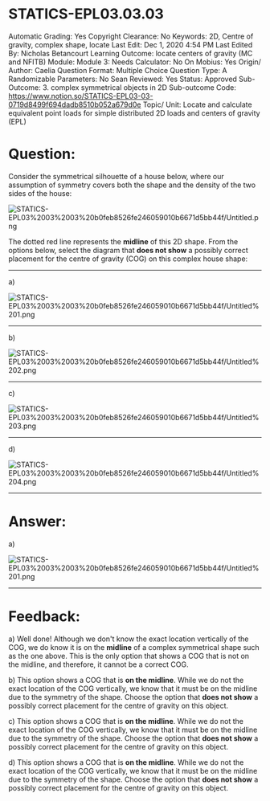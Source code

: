 # STATICS-EPL03.03.03

Automatic Grading: Yes
Copyright Clearance: No
Keywords: 2D, Centre of gravity, complex shape, locate
Last Edit: Dec 1, 2020 4:54 PM
Last Edited By: Nicholas Betancourt
Learning Outcome: locate centers of gravity (MC and NFITB)
Module: Module 3:
Needs Calculator: No
On Mobius: Yes
Origin/ Author: Caelia
Question Format: Multiple Choice
Question Type: A
Randomizable Parameters: No
Sean Reviewed: Yes
Status: Approved
Sub-Outcome: 3. complex symmetrical objects in 2D
Sub-outcome Code: https://www.notion.so/STATICS-EPL03-03-0719d8499f694dadb8510b052a679d0e
Topic/ Unit: Locate and calculate equivalent point loads for simple distributed 2D loads and centers of gravity (EPL)

# Question:

Consider the symmetrical silhouette of a house below, where our assumption of symmetry covers both the shape and the density of the two sides of the house:

![STATICS-EPL03%2003%2003%20b0feb8526fe246059010b6671d5bb44f/Untitled.png](STATICS-EPL03%2003%2003%20b0feb8526fe246059010b6671d5bb44f/Untitled.png)

The dotted red line represents the **midline** of this 2D shape. From the options below, select the diagram that **does not show** a possibly correct placement for the centre of gravity (COG) on this complex house shape:

---

a)

![STATICS-EPL03%2003%2003%20b0feb8526fe246059010b6671d5bb44f/Untitled%201.png](STATICS-EPL03%2003%2003%20b0feb8526fe246059010b6671d5bb44f/Untitled%201.png)

---

b)

![STATICS-EPL03%2003%2003%20b0feb8526fe246059010b6671d5bb44f/Untitled%202.png](STATICS-EPL03%2003%2003%20b0feb8526fe246059010b6671d5bb44f/Untitled%202.png)

---

c)

![STATICS-EPL03%2003%2003%20b0feb8526fe246059010b6671d5bb44f/Untitled%203.png](STATICS-EPL03%2003%2003%20b0feb8526fe246059010b6671d5bb44f/Untitled%203.png)

---

d)

![STATICS-EPL03%2003%2003%20b0feb8526fe246059010b6671d5bb44f/Untitled%204.png](STATICS-EPL03%2003%2003%20b0feb8526fe246059010b6671d5bb44f/Untitled%204.png)

---

# Answer:

a)

![STATICS-EPL03%2003%2003%20b0feb8526fe246059010b6671d5bb44f/Untitled%201.png](STATICS-EPL03%2003%2003%20b0feb8526fe246059010b6671d5bb44f/Untitled%201.png)

---

# Feedback:

a) Well done! Although we don't know the exact location vertically of the COG, we do know it is on the **midline** of a complex symmetrical shape such as the one above. This is the only option that shows a COG that is not on the midline, and therefore, it cannot be a correct COG. 

b) This option shows a COG that is **on the midline**. While we do not the exact location of the COG vertically, we know that it must be on the midline due to the symmetry of the shape. Choose the option that **does not show** a possibly correct placement for the centre of gravity on this object. 

c) This option shows a COG that is **on the midline**. While we do not the exact location of the COG vertically, we know that it must be on the midline due to the symmetry of the shape. Choose the option that **does not show** a possibly correct placement for the centre of gravity on this object. 

d) This option shows a COG that is **on the midline**. While we do not the exact location of the COG vertically, we know that it must be on the midline due to the symmetry of the shape. Choose the option that **does not show** a possibly correct placement for the centre of gravity on this object.